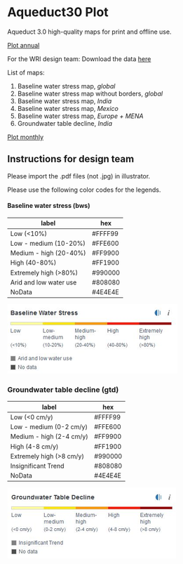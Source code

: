 # Aqueduct30 Plot
Aqueduct 3.0 high-quality maps for print and offline use.


[Plot annual](https://github.com/rutgerhofste/aqueduct30_plot/blob/master/scripts/Y2019M07D24_RH_Aqueduct_Plot_V01.ipynb)

For the WRI design team: Download the data [here](http://wri-projects.s3.amazonaws.com/Aqueduct30/finalData/Y2019M07D24_RH_Aqueduct30_Plotting_V01.zip)


List of maps:  

1. Baseline water stress map, *global* 
1. Baseline water stress map without borders, *global* 
1. Baseline water stress map, *India*
1. Baseline water stress map, *Mexico* 
1. Baseline water stress map, *Europe + MENA* 
1. Groundwater table decline, *India*

[Plot monthly](https://github.com/rutgerhofste/aqueduct30_plot/blob/master/scripts/Y2019M07D29_RH_Aqueduct_Plot_Monthly_V01.ipynb)




## Instructions for design team
Please import the .pdf files (not .jpg) in illustrator. 

Please use the following color codes for the legends. 


#### Baseline water stress  (bws)
|label| hex |
| --- | --- | 
|Low (<10%)|#FFFF99 |
|Low - medium (10-20%)|#FFE600 |
|Medium - high (20-40%)|#FF9900 |
|High (40-80%)|#FF1900 |
|Extremely high (>80%)|#990000 |
|Arid and low water use | #808080 |
|NoData |#4E4E4E |

![bws](https://github.com/rutgerhofste/aqueduct30_plot/raw/master/images/bws.JPG)



### Groundwater table decline (gtd)

|label| hex |
| --- | --- | 
|Low (<0 cm/y)|#FFFF99 |
|Low - medium (0-2 cm/y)|#FFE600 |
|Medium - high (2-4 cm/y)|#FF9900 |
|High (4-8 cm/y)|#FF1900 |
|Extremely high (>8 cm/y)|#990000 |
|Insignificant Trend| #808080 |
|NoData |#4E4E4E |

![gtd](https://github.com/rutgerhofste/aqueduct30_plot/raw/master/images/gtd.JPG)


